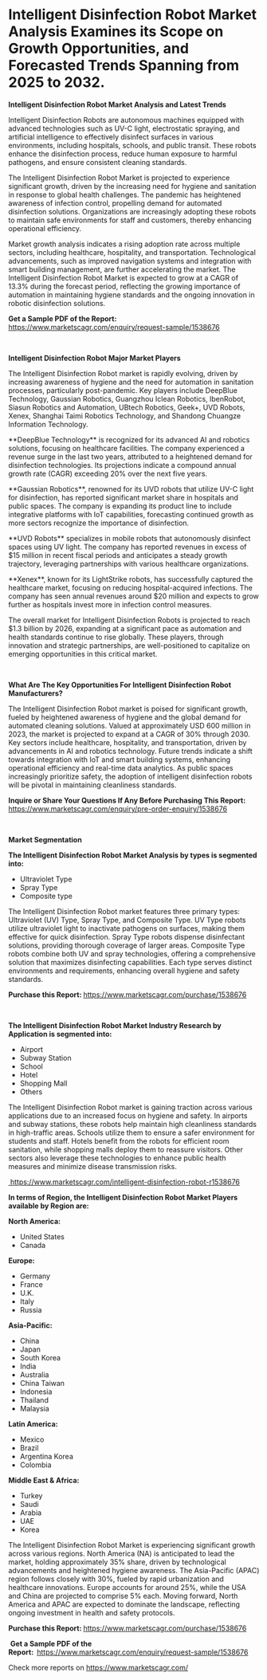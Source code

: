 <p><h1>Intelligent Disinfection Robot Market Analysis Examines its Scope on Growth Opportunities, and Forecasted Trends Spanning from 2025 to 2032.</h1></p><p><strong>Intelligent Disinfection Robot Market Analysis and Latest Trends</strong></p>
<p><p>Intelligent Disinfection Robots are autonomous machines equipped with advanced technologies such as UV-C light, electrostatic spraying, and artificial intelligence to effectively disinfect surfaces in various environments, including hospitals, schools, and public transit. These robots enhance the disinfection process, reduce human exposure to harmful pathogens, and ensure consistent cleaning standards.</p><p>The Intelligent Disinfection Robot Market is projected to experience significant growth, driven by the increasing need for hygiene and sanitation in response to global health challenges. The pandemic has heightened awareness of infection control, propelling demand for automated disinfection solutions. Organizations are increasingly adopting these robots to maintain safe environments for staff and customers, thereby enhancing operational efficiency.</p><p>Market growth analysis indicates a rising adoption rate across multiple sectors, including healthcare, hospitality, and transportation. Technological advancements, such as improved navigation systems and integration with smart building management, are further accelerating the market. The Intelligent Disinfection Robot Market is expected to grow at a CAGR of 13.3% during the forecast period, reflecting the growing importance of automation in maintaining hygiene standards and the ongoing innovation in robotic disinfection solutions.</p></p>
<p><strong>Get a Sample PDF of the Report:&nbsp;</strong> <a href="https://www.marketscagr.com/enquiry/request-sample/1538676?utm_campaign=3192&utm_medium=2&utm_source=Github&utm_content=ia&utm_term=11042025&utm_id=intelligent-disinfection-robot">https://www.marketscagr.com/enquiry/request-sample/1538676</a></p>
<p>&nbsp;</p>
<p><strong>Intelligent Disinfection Robot Major Market Players</strong></p>
<p><p>The Intelligent Disinfection Robot market is rapidly evolving, driven by increasing awareness of hygiene and the need for automation in sanitation processes, particularly post-pandemic. Key players include DeepBlue Technology, Gaussian Robotics, Guangzhou Iclean Robotics, IbenRobot, Siasun Robotics and Automation, UBtech Robotics, Geek+, UVD Robots, Xenex, Shanghai Taimi Robotics Technology, and Shandong Chuangze Information Technology.</p><p>**DeepBlue Technology** is recognized for its advanced AI and robotics solutions, focusing on healthcare facilities. The company experienced a revenue surge in the last two years, attributed to a heightened demand for disinfection technologies. Its projections indicate a compound annual growth rate (CAGR) exceeding 20% over the next five years.</p><p>**Gaussian Robotics**, renowned for its UVD robots that utilize UV-C light for disinfection, has reported significant market share in hospitals and public spaces. The company is expanding its product line to include integrative platforms with IoT capabilities, forecasting continued growth as more sectors recognize the importance of disinfection.</p><p>**UVD Robots** specializes in mobile robots that autonomously disinfect spaces using UV light. The company has reported revenues in excess of $15 million in recent fiscal periods and anticipates a steady growth trajectory, leveraging partnerships with various healthcare organizations.</p><p>**Xenex**, known for its LightStrike robots, has successfully captured the healthcare market, focusing on reducing hospital-acquired infections. The company has seen annual revenues around $20 million and expects to grow further as hospitals invest more in infection control measures.</p><p>The overall market for Intelligent Disinfection Robots is projected to reach $1.3 billion by 2026, expanding at a significant pace as automation and health standards continue to rise globally. These players, through innovation and strategic partnerships, are well-positioned to capitalize on emerging opportunities in this critical market.</p></p>
<p>&nbsp;</p>
<p><strong>What Are The Key Opportunities For Intelligent Disinfection Robot Manufacturers?</strong></p>
<p><p>The Intelligent Disinfection Robot market is poised for significant growth, fueled by heightened awareness of hygiene and the global demand for automated cleaning solutions. Valued at approximately USD 600 million in 2023, the market is projected to expand at a CAGR of 30% through 2030. Key sectors include healthcare, hospitality, and transportation, driven by advancements in AI and robotics technology. Future trends indicate a shift towards integration with IoT and smart building systems, enhancing operational efficiency and real-time data analytics. As public spaces increasingly prioritize safety, the adoption of intelligent disinfection robots will be pivotal in maintaining cleanliness standards.</p></p>
<p><strong>Inquire or Share Your Questions If Any Before Purchasing This Report:</strong> <a href="https://www.marketscagr.com/enquiry/pre-order-enquiry/1538676?utm_campaign=3192&utm_medium=2&utm_source=Github&utm_content=ia&utm_term=11042025&utm_id=intelligent-disinfection-robot">https://www.marketscagr.com/enquiry/pre-order-enquiry/1538676</a></p>
<p>&nbsp;</p>
<p><strong>Market Segmentation</strong></p>
<p><strong>The Intelligent Disinfection Robot Market Analysis by types is segmented into:</strong></p>
<p><ul><li>Ultraviolet Type</li><li>Spray Type</li><li>Composite type</li></ul></p>
<p><p>The Intelligent Disinfection Robot market features three primary types: Ultraviolet (UV) Type, Spray Type, and Composite Type. UV Type robots utilize ultraviolet light to inactivate pathogens on surfaces, making them effective for quick disinfection. Spray Type robots dispense disinfectant solutions, providing thorough coverage of larger areas. Composite Type robots combine both UV and spray technologies, offering a comprehensive solution that maximizes disinfecting capabilities. Each type serves distinct environments and requirements, enhancing overall hygiene and safety standards.</p></p>
<p><strong>Purchase this Report:&nbsp;</strong><a href="https://www.marketscagr.com/purchase/1538676?utm_campaign=3192&utm_medium=2&utm_source=Github&utm_content=ia&utm_term=11042025&utm_id=intelligent-disinfection-robot">https://www.marketscagr.com/purchase/1538676</a></p>
<p>&nbsp;</p>
<p><strong>The Intelligent Disinfection Robot Market Industry Research by Application is segmented into:</strong></p>
<p><ul><li>Airport</li><li>Subway Station</li><li>School</li><li>Hotel</li><li>Shopping Mall</li><li>Others</li></ul></p>
<p><p>The Intelligent Disinfection Robot market is gaining traction across various applications due to an increased focus on hygiene and safety. In airports and subway stations, these robots help maintain high cleanliness standards in high-traffic areas. Schools utilize them to ensure a safer environment for students and staff. Hotels benefit from the robots for efficient room sanitation, while shopping malls deploy them to reassure visitors. Other sectors also leverage these technologies to enhance public health measures and minimize disease transmission risks.</p></p>
<p><a href="https://www.marketscagr.com/intelligent-disinfection-robot-r1538676?utm_campaign=3192&utm_medium=2&utm_source=Github&utm_content=ia&utm_term=11042025&utm_id=intelligent-disinfection-robot">&nbsp;https://www.marketscagr.com/intelligent-disinfection-robot-r1538676</a></p>
<p><strong>In terms of Region, the Intelligent Disinfection Robot Market Players available by Region are:</strong></p>
<p>
    <p> <strong> North America: </strong>
        <ul>
            <li>United States</li>
            <li>Canada</li>
        </ul>
        </p> 
    <p> <strong> Europe: </strong>
        <ul>
            <li>Germany</li>
            <li>France</li>
            <li>U.K.</li>
            <li>Italy</li>
            <li>Russia</li>
        </ul>
        </p> 
    <p> <strong> Asia-Pacific: </strong>
        <ul>
            <li>China</li>
            <li>Japan</li>
            <li>South Korea</li>
            <li>India</li>
            <li>Australia</li>
            <li>China Taiwan</li>
            <li>Indonesia</li>
            <li>Thailand</li>
            <li>Malaysia</li>
        </ul>
        </p> 
    <p> <strong> Latin America: </strong>
        <ul>
            <li>Mexico</li>
            <li>Brazil</li>
            <li>Argentina Korea</li>
            <li>Colombia</li>
        </ul>
        </p> 
    <p> <strong> Middle East & Africa: </strong>
        <ul>
            <li>Turkey</li>
            <li>Saudi</li>
            <li>Arabia</li>
            <li>UAE</li>
            <li>Korea</li>
        </ul>
    </p>
    </p>
<p><p>The Intelligent Disinfection Robot Market is experiencing significant growth across various regions. North America (NA) is anticipated to lead the market, holding approximately 35% share, driven by technological advancements and heightened hygiene awareness. The Asia-Pacific (APAC) region follows closely with 30%, fueled by rapid urbanization and healthcare innovations. Europe accounts for around 25%, while the USA and China are projected to comprise 5% each. Moving forward, North America and APAC are expected to dominate the landscape, reflecting ongoing investment in health and safety protocols.</p></p>
<p><strong>Purchase this Report: </strong><a href="https://www.marketscagr.com/purchase/1538676?utm_campaign=3192&utm_medium=2&utm_source=Github&utm_content=ia&utm_term=11042025&utm_id=intelligent-disinfection-robot">https://www.marketscagr.com/purchase/1538676</a></p>
<p>&nbsp;<strong>Get a Sample PDF of the Report:&nbsp;&nbsp;</strong><a href="https://www.marketscagr.com/enquiry/request-sample/1538676?utm_campaign=3192&utm_medium=2&utm_source=Github&utm_content=ia&utm_term=11042025&utm_id=intelligent-disinfection-robot">https://www.marketscagr.com/enquiry/request-sample/1538676</a></p>
<p><strong></strong></p>
<p>Check more reports on <a href="https://www.marketscagr.com/?utm_campaign=3192&utm_medium=2&utm_source=Github&utm_content=ia&utm_term=11042025&utm_id=intelligent-disinfection-robot">https://www.marketscagr.com/</a></p>